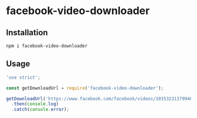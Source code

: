 # facebook-video-downloader

## Installation

    npm i facebook-video-downloader

## Usage

```js
'use strict';

const getDownloadUrl = require('facebook-video-downloader');

getDownloadUrl('https://www.facebook.com/facebook/videos/10153231379946729/')
  .then(console.log)
  .catch(console.error);
```
